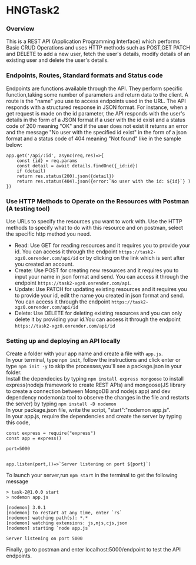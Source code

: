 # HNGTask2

### Overview
This is a REST API (Application Programming Interface) which performs Basic CRUD Operations and uses HTTP methods such as POST,GET PATCH and DELETE to add a new user, fetch the user's details, modify details of an existing user and delete the user's details.

### Endpoints, Routes, Standard formats and Status code
Endpoints are functions available through the API. They perform specific function,taking some number of parameters and return data to the client. A route is the "name" you use to access endpoints used in the URL. The API responds with a structured response in JSON format. For instance, when a get request is made on the id parameter, the API responds with the user's details in the form of a JSON format if a user with the id exist and a status code of 200 meaning "OK" and if the user does not exist it returns an error and the message "No user with the specified id exist" in the form of a json format and a status code of 404 meaning "Not found" like in the sample below:  

```
app.get('/api/:id', async(req,res)=>{
    const {id} = req.params
    const detail = await details.findOne({_id:id})
    if (detail)
    return res.status(200).json({detail})
    return res.status(404).json({error:`No user with the id: ${id}`} )
})
```
### Use HTTP Methods to Operate on the Resources with Postman (A testing tool)
Use URLs to specify the resources you want to work with. Use the HTTP methods to specify what to do with this resource and on postman, select the specific http method you need.
* Read: Use GET for reading resources and it requires you to provide your id. You can access it through the endpoint `https://task2-xgz0.onrender.com/api/id` or by clicking on the link which is sent after you created an account.
* Create: Use POST for creating new resources and it requires you to input your name in json format and send. You can access it through the endpoint `https://task2-xgz0.onrender.com/api`.
* Update: Use PATCH for updating existing resources and it requires you to provide your id, edit the name you created in json format and send. You can access it through the endpoint `https://task2-xgz0.onrender.com/api/id`
* Delete: Use DELETE for deleting existing resources and you can only delete it by providing your id.You can access it through the endpoint `https://task2-xgz0.onrender.com/api/id`

### Setting up and deploying an API locally
Create a folder with your app name and create a file with `app.js`.  
In your terminal, type ```npm init```, follow the instructions and click enter or type ```npm init -y``` to skip the processes,you'll see a package.json in your folder.  
Install the dependecies by typing ```npm install express mongoose``` to install express(nodejs framework to create REST APIs) and mongoose(JS library to create a connection between MongoDB and nodejs app) and dev dependency nodemon(a tool to observe the changes in the file and restarts the server) by typing ```npm install -D nodemon```  
In your package.json file, write the script, "start":"nodemon app.js".  
In your app.js, require the dependencies and create the server by typing this code,  
```
const express = require("express")
const app = express()

port=5000


app.listen(port,()=>`Server listening on port ${port}`)
```
To launch your server,run `npm start` in the terminal to get the following message
```
> task-2@1.0.0 start
> nodemon app.js

[nodemon] 3.0.1
[nodemon] to restart at any time, enter `rs`
[nodemon] watching path(s): *.*
[nodemon] watching extensions: js,mjs,cjs,json
[nodemon] starting `node app.js`

Server listening on port 5000
```
Finally, go to postman and enter localhost:5000/endpoint to test the API endpoints.   


